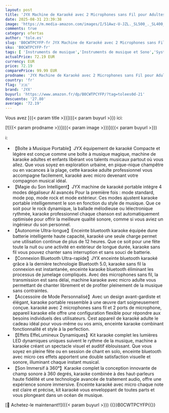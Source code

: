 ```yaml
---
layout: post
title: 'JYX Machine de Karaoké avec 2 Microphones sans Fil pour Adultes Enfants  Karaoke Adulte Professionnel avec Mode Egaliseur Intégré  Karaoke Complete Supportant REC/AUX/USB/TF'
date: 2025-08-31 23:39:38
image: 'https://m.media-amazon.com/images/I/51Awz-U-JZL._SL500_._SL400_.jpg'
comments: true
category: ofertas
author: 'tole.es'
slug: 'B0CWTPCYFP-fr JYX Machine de Karaoké avec 2 Microphones sans Fil pour...'
sku: 'B0CWTPCYFP-fr'
tags: [ 'Instruments de musique','Instruments de musique et Sono','Systèmes de karaoké','Systèmes portables Karaoké','jyx','Équipement de karaoké','🇫🇷', ]
actualPrice: 72.19 EUR
currency: EUR
price: 72.19
comparePrice: 99.99 EUR
prodname: 'JYX Machine de Karaoké avec 2 Microphones sans Fil pour Adultes Enfants  Karaoke Adulte Professionnel avec Mode Egaliseur Intégré  Karaoke Complete Supportant REC/AUX/USB/TF'
country: 'fr'
flag: '🇫🇷'
brand: 'JYX'
buyurl: 'https://www.amazon.fr/dp/B0CWTPCYFP/?tag=tolees0d-21'
descuento: '27.80'
average: '72.19'
---
```


Vous avez [{{< param title >}}]({{< param buyurl >}}) ici:

[![{{< param prodname >}}]({{< param image >}})]({{< param buyurl >}})

ℹ️:

- 【Boîte à Musique Portable】JYX équipement de karaoké Compacte et légère est conçue comme une boîte à musique magique, machine de karaoke adultes et enfants libérant vos talents musicaux partout où vous allez. Que vous soyez en exploration urbaine, en pique-nique champêtre ou en vacances à la plage, cette karaoke adulte professionnel vous accompagne facilement, karaoké avec micro devenant votre compagnon musical idéal.
- 【Magie du Son Intelligent】JYX machine de karaoké portable intègre 4 modes dégaliseur AI avancés Pour la première fois : mode standard, mode pop, mode rock et mode extérieur. Ces modes ajustent karaoke portable intelligemment le son en fonction du style de musique. Que ce soit pour le rock dynamique, la ballade mélodieuse ou lélectronique rythmée, karaoke professionnel chaque chanson est automatiquement optimisée pour offrir la meilleure qualité sonore, comme si vous aviez un ingénieur du son personnel.
- 【Autonomie Ultra-longue】Enceinte bluetooth karaoke équipée dune batterie intelligente haute capacité, karaoké une seule charge permet une utilisation continue de plus de 12 heures. Que ce soit pour une fête toute la nuit ou une activité en extérieur de longue durée, karaoke sans fil vous pouvez chanter sans interruption et sans souci de batterie.
- 【Connexion Bluetooth Ultra-rapide】JYX enceinte bluetooth karaoké grâce à la dernière technologie Bluetooth 5.0, karaoke sans fil la connexion est instantanée, enceinte karaoke bluetooth éliminant les processus de jumelage compliqués. Avec des microphones sans fil, la transmission est sans délai, machine karaoke avec micro adulte vous permettant de chanter librement et de profiter pleinement de la musique sans contraintes.
- 【Accessoire de Mode Personnalisé】Avec un design avant-gardiste et élégant, karaoke portable ressemble à une œuvre dart soigneusement conçue. karaoké avec 2 microphones sans fil et 2 ports de microphone, appareil karaoke elle offre une configuration flexible pour répondre aux besoins individuels des utilisateurs. Cest appareil de karaoké adulte le cadeau idéal pour vous-même ou vos amis, enceinte karaoke combinant fonctionnalité et style à la perfection.
- 【Effets EffeLumineux Dynamiques】Kit karaoke complet les lumières LED dynamiques uniques suivent le rythme de la musique, machine a karaoke créant un spectacle visuel et auditif éblouissant. Que vous soyez en pleine fête ou en session de chant en solo, enceinte bluetooth avec micro ces effets apportent une double satisfaction visuelle et sonore, illuminant chaque instant musical.
- 【Son Immersif à 360°】Karaoke complet la conception innovante de champ sonore à 360 degrés, karaoke combinée à des haut-parleurs haute fidélité et une technologie avancée de traitement audio, offre une expérience sonore immersive. Enceinte karaoké avec micro chaque note est claire et précise, kit karaoké vous enveloppant de toutes parts et vous plongeant dans un océan de musique.

[🛒 Achetez-le maintenant!!]({{< param buyurl >}})
{{<world>}}B0CWTPCYFP{{</world>}}

